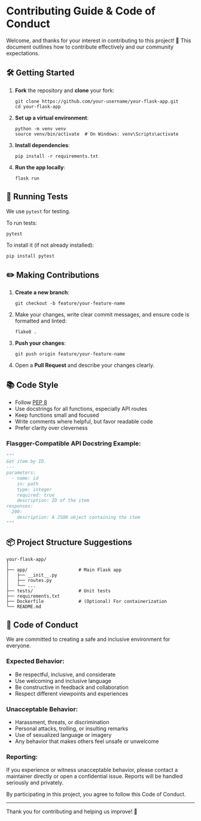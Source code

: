 # Contributing Guide & Code of Conduct

Welcome, and thanks for your interest in contributing to this project! 🎉 This document outlines how to contribute effectively and our community expectations.

## 🛠️ Getting Started

1. **Fork** the repository and **clone** your fork:
   ```
   git clone https://github.com/your-username/your-flask-app.git
   cd your-flask-app
   ```

2. **Set up a virtual environment**:
   ```
   python -m venv venv
   source venv/bin/activate  # On Windows: venv\Scripts\activate
   ```

3. **Install dependencies**:
   ```
   pip install -r requirements.txt
   ```

4. **Run the app locally**:
   ```
   flask run
   ```

## 🧪 Running Tests

We use `pytest` for testing.

To run tests:
```
pytest
```

To install it (if not already installed):
```
pip install pytest
```

## ✏️ Making Contributions

1. **Create a new branch**:
   ```
   git checkout -b feature/your-feature-name
   ```

2. Make your changes, write clear commit messages, and ensure code is formatted and linted:
   ```
   flake8 .
   ```

3. **Push your changes**:
   ```
   git push origin feature/your-feature-name
   ```

4. Open a **Pull Request** and describe your changes clearly.

## 📚 Code Style

- Follow [PEP 8](https://pep8.org)
- Use docstrings for all functions, especially API routes
- Keep functions small and focused
- Write comments where helpful, but favor readable code
- Prefer clarity over cleverness

### Flasgger-Compatible API Docstring Example:
```python
"""
Get item by ID.
---
parameters:
  - name: id
    in: path
    type: integer
    required: true
    description: ID of the item
responses:
  200:
    description: A JSON object containing the item
"""
```

## 📦 Project Structure Suggestions

```
your-flask-app/
│
├── app/                   # Main Flask app
│   ├── __init__.py
│   ├── routes.py
│   └── ...
├── tests/                 # Unit tests
├── requirements.txt
├── Dockerfile             # (Optional) For containerization
└── README.md
```

## 🤝 Code of Conduct

We are committed to creating a safe and inclusive environment for everyone.

### Expected Behavior:
- Be respectful, inclusive, and considerate
- Use welcoming and inclusive language
- Be constructive in feedback and collaboration
- Respect different viewpoints and experiences

### Unacceptable Behavior:
- Harassment, threats, or discrimination
- Personal attacks, trolling, or insulting remarks
- Use of sexualized language or imagery
- Any behavior that makes others feel unsafe or unwelcome

### Reporting:
If you experience or witness unacceptable behavior, please contact a maintainer directly or open a confidential issue. Reports will be handled seriously and privately.

By participating in this project, you agree to follow this Code of Conduct.

---

Thank you for contributing and helping us improve! 💛

